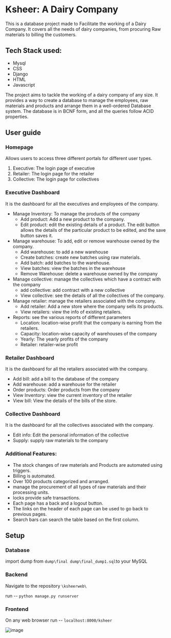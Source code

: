 # Ksheer: A Dairy Company
This is a database project made to Facilitate the working of a Dairy Company. It covers all the needs of dairy companies, from procuring Raw materials to billing the customers.

## Tech Stack used:
* Mysql
* CSS
* Django
* HTML
* Javascript

The project aims to tackle the working of a dairy company of any size. It provides a way to create a database to manage the employees, raw materials and  products and arrange them in a well-ordered Database system. The database is in BCNF form, and all the queries follow ACID properties. 

## User guide
### Homepage
Allows users to access three different portals for different user types.
1. Executive: The login page of executive
2. Retailer: The login page for the retailer
3. Collective: The login page for collectives
### Executive Dashboard
It is the dashboard for all the executives and employees of the company.
- Manage Inventory: To manage the products of the company
  - Add product: Add a new product to the company.
  - Edit product: edit the existing details of a product. The edit button
                  allows the details of the particular product to be edited, and the save
                  button saves it.
- Manage warehouse: To add, edit or remove warehouse owned by the
company.
  - Add warehouse: to add a new warehouse
  - Create batches: create new batches using raw materials.
  - Add batch: add batches to the warehouse.
  - View batches: view the batches in the warehouse
  - Remove Warehouse: delete a warehouse owned by the company
- Manage collective: manage the collectives which have a contract with the
company
  - add collective: add contract with a new collective
  - View collective: see the details of all the collectives of the company.
- Manage retailer: manage the retailers associated with the company.
  - Add retailer: Add a new store where the company sells its products.
  - View retailers: view the info of existing retailers.
- Reports: see the various reports of different parameters
  - Location: location-wise profit that the company is earning from the
retailers.
  - Capacity: location-wise capacity of warehouses of the company
  - Yearly: The yearly profits of the company
  - Retailer: retailer-wise profit
### Retailer Dashboard
It is the dashboard for all the retailers associated with the company.
- Add bill: add a bill to the database of the company
-  Add warehouse: add a warehouse for the retailer
- Order products: Order products from the company
- View Inventory: view the current inventory of the retailer
-  View bill: View the details of the bills of the store.
### Collective Dashboard
It is the dashboard for all the collectives associated with the company.
- Edit info: Edit the personal information of the collective
- Supply: supply raw materials to the company

### Additional Features:
- The stock changes of raw materials and Products are automated using triggers.
- Billing is automated.
- Over 100 products categorized and arranged.
- manage the procurement of all types of raw materials and their processing units.
- locks provide safe transactions.
- Each page has a back and a logout button.
- The links on the header of each page can be used to go back to previous pages.
- Search bars can search the table based on the first column.

## Setup

### Database

import dump from `dump\final dump\final_dump1.sql`to your MySQL

### Backend

Navigate to the repository `\ksheerweb\`

run -- `python manage.py runserver`

### Frontend
On any web browser run -- `localhost:8000/ksheer`

![image](https://github.com/RaghavSakhuja/Ksheer/assets/86568413/b5320cf3-06f3-46d0-b654-c9de52dec0ea)

